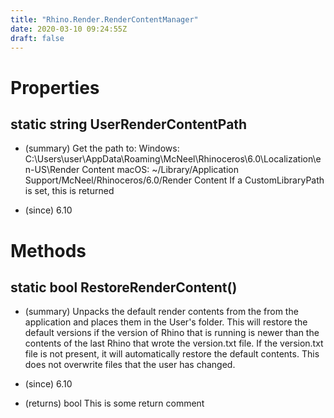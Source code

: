 ```yaml
---
title: "Rhino.Render.RenderContentManager"
date: 2020-03-10 09:24:55Z
draft: false
---
```


# Properties
## static string UserRenderContentPath
- (summary) 
     Get the path to: 
     Windows: C:\Users\user\AppData\Roaming\McNeel\Rhinoceros\6.0\Localization\en-US\Render Content
     macOS: ~/Library/Application Support/McNeel/Rhinoceros/6.0/Render Content
     If a CustomLibraryPath is set, this is returned
     
- (since) 6.10
# Methods
## static bool RestoreRenderContent()
- (summary) 
     Unpacks the default render contents from the from the application and places them in the User's folder.
     This will restore the default versions if the version of Rhino that is running is newer than the contents
     of the last Rhino that wrote the version.txt file.  If the version.txt file is not present, it will
     automatically restore the default contents.  This does not overwrite files that the user has changed.
     
- (since) 6.10
- (returns) bool This is some return comment
